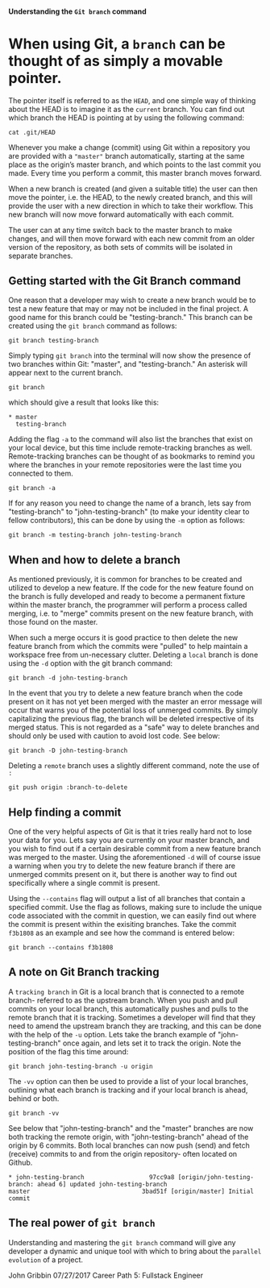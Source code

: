 #### Understanding the `Git branch` command

# When using Git, a `branch` can be thought of as simply a movable pointer.

The pointer itself is referred to as the `HEAD`, and one simple way of thinking about the HEAD is to imagine it as the `current` branch. You can find out which branch the HEAD is pointing at by using the following command:

  ```
  cat .git/HEAD
  ```

Whenever you make a change (commit) using Git within a repository you are provided with a `"master"` branch automatically, starting at the same place as the origin’s master branch, and which points to the last commit you made. Every time you perform a commit, this master branch moves forward. 

When a new branch is created (and given a suitable title) the user can then move the pointer, i.e. the HEAD, to the newly created branch, and this will provide the user with a new direction in which to take their workflow. This new branch will now move forward automatically with each commit.

The user can at any time switch back to the master branch to make changes, and will then move forward with each new commit from an older version of the repository, as both sets of commits will be isolated in separate branches. 

## Getting started with the Git Branch command

One reason that a developer may wish to create a new branch would be to test a new feature that may or may not be included in the final project. A good name for this branch could be "testing-branch." This branch can be created using the `git branch` command as follows: 

  ```
  git branch testing-branch
  ```

Simply typing `git branch` into the terminal will now show the presence of two branches within Git: "master", and "testing-branch." An asterisk will appear next to the current branch.

  ```
  git branch
  ```

which should give a result that looks like this:

  ```
  * master
    testing-branch
  ```

Adding the flag `-a` to the command will also list the branches that exist on your local device, but this time include remote-tracking branches as well. Remote-tracking branches can be thought of as bookmarks to remind you where the branches in your remote repositories were the last time you connected to them. 

  ```
  git branch -a
  ```

If for any reason you need to change the name of a branch, lets say from "testing-branch" to "john-testing-branch" (to make your identity clear to fellow contributors), this can be done by using the `-m` option as follows:

  ```
  git branch -m testing-branch john-testing-branch
  ```

## When and how to delete a branch

As mentioned previously, it is common for branches to be created and utilized to develop a new feature. If the code for the new feature found on the branch is fully developed and ready to become a permanent fixture within the master branch, the programmer will perform a process called merging, i.e. to "merge" commits present on the new feature branch, with those found on the master. 

When such a merge occurs it is good practice to then delete the new feature branch from which the commits were "pulled" to help maintain a workspace free from un-necessary clutter. Deleting a `local` branch is done using the `-d` option with the git branch command:

  ```
  git branch -d john-testing-branch
  ```

In the event that you try to delete a new feature branch when the code present on it has not yet been merged with the master an error message will occur that warns you of the potential loss of unmerged commits. By simply capitalizing the previous flag, the branch will be deleted irrespective of its merged status. This is not regarded as a "safe" way to delete branches and should only be used with caution to avoid lost code. See below:

  ```
  git branch -D john-testing-branch
  ```

Deleting a `remote` branch uses a slightly different command, note the use of `:`

  ```
  git push origin :branch-to-delete
  ```

## Help finding a commit

One of the very helpful aspects of Git is that it tries really hard not to lose your data for you. Lets say you are currently on your master branch, and you wish to find out if a certain desirable commit from a new feature branch was merged to the master. Using the aforementioned `-d` will of course issue a warning when you try to delete the new feature branch if there are unmerged commits present on it, but there is another way to find out specifically where a single commit is present.

Using the `--contains` flag will output a list of all branches that contain a specified commit. Use the flag as follows, making sure to include the unique code associated with the commit in question, we can easily find out where the commit is present within the exisiting branches. Take the commit `f3b1808` as an example and see how the command is entered below:

  ```
  git branch --contains f3b1808
  ```


## A note on Git Branch tracking

A `tracking branch` in Git is a local branch that is connected to a remote branch- referred to as the upstream branch. When you push and pull commits on your local branch, this automatically pushes and pulls to the remote branch that it is tracking. Sometimes a developer will find that they need to amend the upstream branch they are tracking, and this can be done with the help of the `-u` option. Lets take the branch example of "john-testing-branch" once again, and lets set it to track the origin. Note the position of the flag this time around:

  ```
  git branch john-testing-branch -u origin
  ```

The `-vv` option can then be used to provide a list of your local branches, outlining what each branch is tracking and if your local branch is ahead, behind or both. 

  ```
  git branch -vv
  ```

See below that "john-testing-branch" and the "master" branches are now both tracking the remote origin, with "john-testing-branch" ahead of the origin by 6 commits. Both local branches can now push (send) and fetch (receive) commits to and from the origin repository- often located on Github.

  ```
* john-testing-branch                  97cc9a8 [origin/john-testing-branch: ahead 6] updated john-testing-branch
  master                               3bad51f [origin/master] Initial commit
  ```

## The real power of `git branch`

Understanding and mastering the `git branch` command will give any developer a dynamic and unique tool with which to bring about the `parallel evolution` of a project. 

John Gribbin
07/27/2017
Career Path 5: Fullstack Engineer